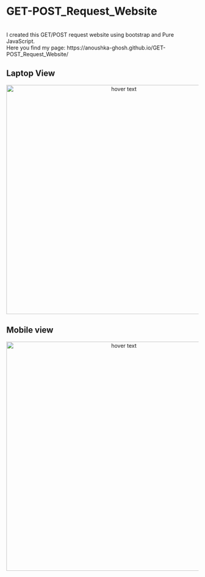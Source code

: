 # GET-POST_Request_Website
<br>
I created this GET/POST request website using bootstrap and Pure JavaScript.
<br>
Here you find my page: https://anoushka-ghosh.github.io/GET-POST_Request_Website/
<br>


## Laptop View
<p align="center">
  <img src="https://user-images.githubusercontent.com/56183187/125581057-0279e553-1b5e-4efc-997f-124c96704d80.jpg" width="600" title="hover text">
</p>


## Mobile view
<p align="center">
  <img src="https://user-images.githubusercontent.com/56183187/125582704-4bb64a67-c74c-4bc0-93c0-babd0441cc70.jpg" width="600" height="600" title="hover text">
</p>
